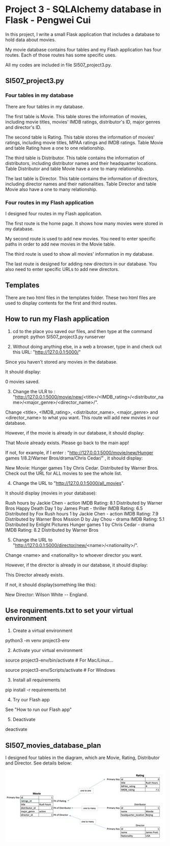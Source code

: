 # Project 3 - SQLAlchemy database in Flask - Pengwei Cui

In this project, I write a small Flask application that includes a database to hold data about movies. 

My movie database contains four tables and my Flash application has four routes. Each of those routes has some specific uses.

All my codes are included in file SI507_project3.py.


## SI507_project3.py

### Four tables in my database

There are four tables in my database. 

The first table is Movie. This table stores the information of movies, including movie titles, movies' IMDB ratings, distributor's ID, major genres and director's ID.

The second table is Rating. This table stores the information of movies' ratings, including movie titles, MPAA ratings and IMDB ratings. Table Movie and table Rating have a one to one relationship.

The third table is Distributor. This table contains the information of distributors, including distributor names and their headquarter locations. Table Distributor and table Movie have a one to many relationship.

The last table is Director. This table contains the information of directors, including director names and their nationalities. Table Director and table Movie also have a one to many relationship.

### Four routes in my Flash application

I designed four routes in my Flash application.

The first route is the home page. It shows how many movies were stored in my database.

My second route is used to add new movies. You need to enter specific paths in order to add new movies in the Movie table.

The third route is used to show all movies' information in my database.

The last route is designed for adding new directors in our database. You also need to enter specific URLs to add new directors.

## Templates

There are two html files in the templates folder. These two html files are used to display contents for the first and third routes.

## How to run my Flash application

1) cd to the place you saved our files, and then type at the command prompt:
python SI507_project3.py runserver

2) Without doing anything else, in a web a browser, type in and check out this URL: "http://127.0.0.1:5000/" 

Since you haven't stored any movies in the database.

It should display:

0 movies saved.



3) Change the ULR to : "http://127.0.0.1:5000/movie/new/<title\>/<IMDB_rating\>/<distributor_name\>/<major_genre\>/<director_name\>/". 

Change <title\>, <IMDB_rating\>, <distributor_name\>, <major_genre\> and <director_name\> to what you want. This route will add new movies in our database.

However, if the movie is already in our database, it should display:

That Movie already exists. Please go back to the main app!

If not, for example, if I enter : "http://127.0.0.1:5000/movie/new/Hunger games 1/8.2/Warner Bros/drama/Chris Cedar/" , it should display:

New Movie: Hunger games 1 by Chris Cedar. Distributed by Warner Bros. Check out the URL for ALL movies to see the whole list.


 
4) Change the URL to "http://127.0.0.1:5000/all_movies".

It should display (movies in your database):

Rush hours by Jackie Chen - action              IMDB Rating: 8.1      Distributed by Warner Bros
Happy Death Day 1 by James Pratt - thriller     IMDB Rating: 6.5      Distributed by Fox
Rush hours 1 by Jackie Chen - action            IMDB Rating: 7.9      Distributed by Warner Bros
Mission D by Jay Chou - drama                   IMDB Rating: 5.1      Distributed by Enlight Pictures
Hunger games 1 by Chris Cedar - drama           IMDB Rating: 8.2      Distributed by Warner Bros
 

5) Change the URL to "http://127.0.0.1:5000/director/new/<name\>/<nationality\>/". 

Change <name\> and <nationality\> to whoever director you want.

However, if the director is already in our database, it should display:

This Director already exists.

If not, it should display(something like this):

New Director: Wilson White -- England.



## Use requirements.txt to set your virtual environment

1) Create a virtual environment

python3 -m venv project3-env

2) Activate your virtual environment

source project3-env/bin/activate    # For Mac/Linux...

source project3-env/Scripts/activate    # For Windows

3) Install all requirements

pip install -r requirements.txt


4) Try our Flash app

See "How to run our Flash app"

5) Deactivate

deactivate

## SI507_movies_database_plan

I designed four tables in the diagram, which are Movie, Rating, Distributor and Director.
See details below:

![Test Image 6](https://github.com/lukecui95/SI507_Project3_cpengwei/blob/master/SI507_movies_database.png)

